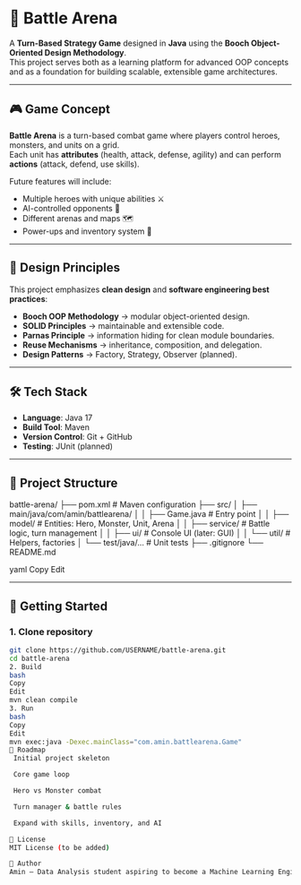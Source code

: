 # 🏰 Battle Arena

A **Turn-Based Strategy Game** designed in **Java** using the **Booch Object-Oriented Design Methodology**.  
This project serves both as a learning platform for advanced OOP concepts and as a foundation for building scalable, extensible game architectures.

---

## 🎮 Game Concept
**Battle Arena** is a turn-based combat game where players control heroes, monsters, and units on a grid.  
Each unit has **attributes** (health, attack, defense, agility) and can perform **actions** (attack, defend, use skills).  

Future features will include:
- Multiple heroes with unique abilities ⚔️  
- AI-controlled opponents 🤖  
- Different arenas and maps 🗺️  
- Power-ups and inventory system 🎒  

---

## 🧩 Design Principles
This project emphasizes **clean design** and **software engineering best practices**:

- **Booch OOP Methodology** → modular object-oriented design.  
- **SOLID Principles** → maintainable and extensible code.  
- **Parnas Principle** → information hiding for clean module boundaries.  
- **Reuse Mechanisms** → inheritance, composition, and delegation.  
- **Design Patterns** → Factory, Strategy, Observer (planned).  

---

## 🛠️ Tech Stack
- **Language**: Java 17  
- **Build Tool**: Maven  
- **Version Control**: Git + GitHub  
- **Testing**: JUnit (planned)  

---

## 📂 Project Structure
battle-arena/
├── pom.xml # Maven configuration
├── src/
│ ├── main/java/com/amin/battlearena/
│ │ ├── Game.java # Entry point
│ │ ├── model/ # Entities: Hero, Monster, Unit, Arena
│ │ ├── service/ # Battle logic, turn management
│ │ ├── ui/ # Console UI (later: GUI)
│ │ └── util/ # Helpers, factories
│ └── test/java/... # Unit tests
├── .gitignore
└── README.md

yaml
Copy
Edit

---

## 🚀 Getting Started

### 1. Clone repository
```bash
git clone https://github.com/USERNAME/battle-arena.git
cd battle-arena
2. Build
bash
Copy
Edit
mvn clean compile
3. Run
bash
Copy
Edit
mvn exec:java -Dexec.mainClass="com.amin.battlearena.Game"
📌 Roadmap
 Initial project skeleton

 Core game loop

 Hero vs Monster combat

 Turn manager & battle rules

 Expand with skills, inventory, and AI

📖 License
MIT License (to be added)

👤 Author
Amin – Data Analysis student aspiring to become a Machine Learning Engineer.
